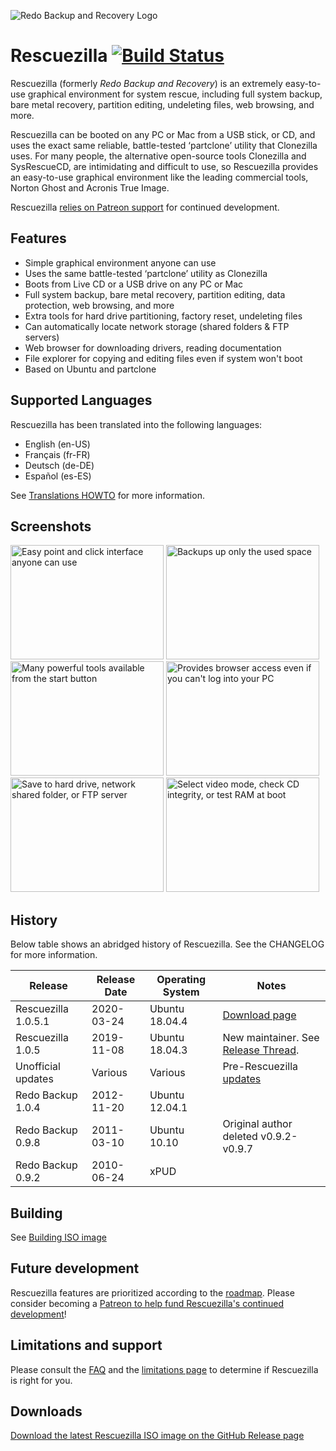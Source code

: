 ![Redo Backup and Recovery Logo](docs/images/redo.logo.png)

# Rescuezilla [![Build Status](https://travis-ci.org/rescuezilla/rescuezilla.svg?branch=master)](https://travis-ci.org/rescuezilla/rescuezilla) 

Rescuezilla (formerly _Redo Backup and Recovery_) is an extremely easy-to-use graphical environment for system rescue, including full system backup, bare metal recovery, partition editing, undeleting files, web browsing, and more.

Rescuezilla can be booted on any PC or Mac from a USB stick, or CD, and uses the exact same reliable, battle-tested ‘partclone’ utility that Clonezilla uses. For many people, the alternative open-source tools Clonezilla and SysRescueCD, are intimidating and difficult to use, so Rescuezilla provides an easy-to-use graphical environment like the leading commercial tools, Norton Ghost and Acronis True Image.

Rescuezilla [relies on Patreon support](https://www.patreon.com/join/rescuezilla) for continued development.

## Features

* Simple graphical environment anyone can use
* Uses the same battle-tested ‘partclone’ utility as Clonezilla 
* Boots from Live CD or a USB drive on any PC or Mac
* Full system backup, bare metal recovery, partition editing, data protection, web browsing, and more
* Extra tools for hard drive partitioning, factory reset, undeleting files
* Can automatically locate network storage (shared folders & FTP servers)
* Web browser for downloading drivers, reading documentation
* File explorer for copying and editing files even if system won't boot
* Based on Ubuntu and partclone

## Supported Languages

Rescuezilla has been translated into the following languages:

* English (en-US)
* Français (fr-FR)
* Deutsch (de-DE)
* Español (es-ES)

See [Translations HOWTO](https://github.com/rescuezilla/rescuezilla/wiki/Translations-HOWTO) for more information.

## Screenshots

<a href="https://raw.githubusercontent.com/rescuezilla/rescuezilla.github.io/master/media/screenshots/2.png"><img width=245 height=183 src="https://raw.githubusercontent.com/rescuezilla/rescuezilla.github.io/master/media/screenshots/2.png" alt="Easy point and click interface anyone can use"></a>
<a href="https://raw.githubusercontent.com/rescuezilla/rescuezilla.github.io/master/media/screenshots/3.png"><img width=245 height=183 src="https://raw.githubusercontent.com/rescuezilla/rescuezilla.github.io/master/media/screenshots/3.png" alt="Backups up only the used space"></a>
<a href="https://raw.githubusercontent.com/rescuezilla/rescuezilla.github.io/master/media/screenshots/6.png"><img width=245 height=183 src="https://raw.githubusercontent.com/rescuezilla/rescuezilla.github.io/master/media/screenshots/6.png" alt="Many powerful tools available from the start button"></a>
<a href="https://raw.githubusercontent.com/rescuezilla/rescuezilla.github.io/master/media/screenshots/7.png"><img width=245 height=183 src="https://raw.githubusercontent.com/rescuezilla/rescuezilla.github.io/master/media/screenshots/7.png"  alt="Provides browser access even if you can't log into your PC"></a>
<a href="https://raw.githubusercontent.com/rescuezilla/rescuezilla.github.io/master/media/screenshots/4.png"><img width=245 height=183 src="https://raw.githubusercontent.com/rescuezilla/rescuezilla.github.io/master/media/screenshots/4.png" alt="Save to hard drive, network shared folder, or FTP server"></a>
<a href="https://raw.githubusercontent.com/rescuezilla/rescuezilla.github.io/master/media/screenshots/1.png"><img width=245 height=183 src="https://raw.githubusercontent.com/rescuezilla/rescuezilla.github.io/master/media/screenshots/1.png" alt="Select video mode, check CD integrity, or test RAM at boot"></a>

## History

Below table shows an abridged history of Rescuezilla. See the CHANGELOG for more information.

| Release             | Release Date | Operating System | Notes |
| ------------------- | ---------- | -------------- | ---------------------------------- |
| Rescuezilla 1.0.5.1 | 2020-03-24 | Ubuntu 18.04.4 | [Download page](https://github.com/rescuezilla/rescuezilla/releases/latest)
| Rescuezilla 1.0.5   | 2019-11-08 | Ubuntu 18.04.3 | New maintainer. See [Release Thread](https://sourceforge.net/p/redobackup/discussion/1169663/thread/116063b485/).
| Unofficial updates  | Various    | Various            | Pre-Rescuezilla [updates](https://github.com/rescuezilla/rescuezilla/wiki/Bugs-in-unofficial-Redo-Backup-updates#identifying-redo-backup-versions)
| Redo Backup 1.0.4   | 2012-11-20 | Ubuntu 12.04.1 |
| Redo Backup 0.9.8   | 2011-03-10 | Ubuntu 10.10       | Original author deleted v0.9.2-v0.9.7
| Redo Backup 0.9.2   | 2010-06-24 | xPUD               |

## Building 

See [Building ISO image](docs/build_instructions/BUILD.ISO.IMAGE.md)

## Future development

Rescuezilla features are prioritized according to the [roadmap](https://github.com/rescuezilla/rescuezilla/wiki/Rescuezilla-Project-Roadmap). Please consider becoming a [Patreon to help fund Rescuezilla's continued development](https://www.patreon.com/join/rescuezilla)!

## Limitations and support

Please consult the [FAQ](https://rescuezilla.com/help.html) and the [limitations page](https://github.com/rescuezilla/rescuezilla/wiki/Rescuezilla-Limitations) to determine if Rescuezilla is right for you.

## Downloads

[Download the latest Rescuezilla ISO image on the GitHub Release page](https://github.com/rescuezilla/rescuezilla/releases/latest)
